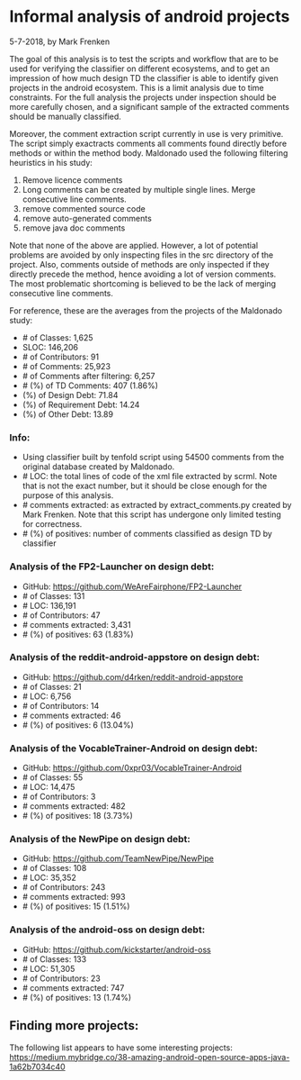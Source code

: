 # Informal analysis of android projects

5-7-2018, by Mark Frenken

The goal of this analysis is to test the scripts and workflow that are to be used for verifying the classifier on different ecosystems, and to get an impression of how much design TD the classifier is able to identify given projects in the android ecosystem. This is a limit analysis due to time constraints. For the full analysis the projects under inspection should be more carefully chosen, and a significant sample of the extracted comments should be manually classified.

Moreover, the comment extraction script currently in use is very primitive. The script simply exactracts comments all comments found directly before methods or within the method body. Maldonado used the following filtering heuristics in his study:
1. Remove licence comments
2. Long comments can be created by multiple single lines. Merge consecutive line comments.
3. remove commented source code
4. remove auto-generated comments
5. remove java doc comments

Note that none of the above are applied. However, a lot of potential problems are avoided by only inspecting files in the src directory of the project. Also, comments outside of methods are only inspected if they directly precede the method, hence avoiding a lot of version comments. The most problematic shortcoming is believed to be the lack of merging consecutive line comments.

For reference, these are the averages from the projects of the Maldonado study:
- \# of Classes: 1,625
- SLOC: 146,206
- \# of Contributors: 91
- \# of Comments: 25,923
- \# of Comments after filtering: 6,257
- \# (%) of TD Comments: 407 (1.86%)
- (%) of Design Debt: 71.84
- (%) of Requirement Debt: 14.24
- (%) of Other Debt: 13.89

### Info:
- Using classifier built by tenfold script using 54500 comments from the original database created by Maldonado.
- \# LOC: the total lines of code of the xml file extracted by scrml. Note that is not the exact number, but it should be close enough for the purpose of this analysis.
- \# comments extracted: as extracted by extract_comments.py created by Mark Frenken. Note that this script has undergone only limited testing for correctness.
- \# (%) of positives: number of comments classified as design TD by classifier

### Analysis of the FP2-Launcher on design debt:
- GitHub: https://github.com/WeAreFairphone/FP2-Launcher
- \# of Classes: 131
- \# LOC: 136,191
- \# of Contributors: 47
- \# comments extracted: 3,431
- \# (%) of positives: 63 (1.83%)

### Analysis of the reddit-android-appstore on design debt:
- GitHub: https://github.com/d4rken/reddit-android-appstore
- \# of Classes: 21
- \# LOC: 6,756
- \# of Contributors: 14
- \# comments extracted: 46
- \# (%) of positives: 6 (13.04%)

### Analysis of the VocableTrainer-Android on design debt:
- GitHub: https://github.com/0xpr03/VocableTrainer-Android
- \# of Classes: 55
- \# LOC: 14,475
- \# of Contributors: 3
- \# comments extracted: 482
- \# (%) of positives: 18 (3.73%)

### Analysis of the NewPipe on design debt:
- GitHub: https://github.com/TeamNewPipe/NewPipe
- \# of Classes: 108
- \# LOC: 35,352
- \# of Contributors: 243
- \# comments extracted: 993
- \# (%) of positives: 15 (1.51%)

### Analysis of the android-oss on design debt:
- GitHub: https://github.com/kickstarter/android-oss
- \# of Classes: 133
- \# LOC: 51,305
- \# of Contributors: 23
- \# comments extracted: 747
- \# (%) of positives: 13 (1.74%)

## Finding more projects:
The following list appears to have some interesting projects:
https://medium.mybridge.co/38-amazing-android-open-source-apps-java-1a62b7034c40
